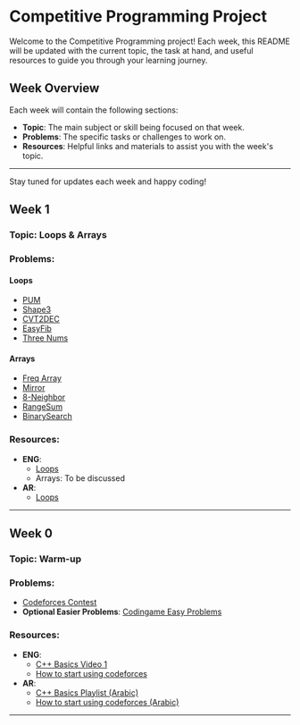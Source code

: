 # Competitive Programming Project

Welcome to the Competitive Programming project! Each week, this README will be updated with the current topic, the task at hand, and useful resources to guide you through your learning journey.

## Week Overview

Each week will contain the following sections:
- **Topic**: The main subject or skill being focused on that week.
- **Problems**: The specific tasks or challenges to work on.
- **Resources**: Helpful links and materials to assist you with the week's topic.

---

Stay tuned for updates each week and happy coding!

## Week 1

### Topic: Loops & Arrays

### Problems: 
#### Loops
- [PUM](https://codeforces.com/group/MWSDmqGsZm/contest/219432/problem/V)
- [Shape3](https://codeforces.com/group/MWSDmqGsZm/contest/219432/problem/W)
- [CVT2DEC](https://codeforces.com/group/MWSDmqGsZm/contest/219432/problem/X)
- [EasyFib](https://codeforces.com/group/MWSDmqGsZm/contest/219432/problem/Y)
- [Three Nums](https://codeforces.com/group/MWSDmqGsZm/contest/219432/problem/Z)
#### Arrays
- [Freq Array](https://codeforces.com/group/MWSDmqGsZm/contest/219774/problem/V)
- [Mirror](https://codeforces.com/group/MWSDmqGsZm/contest/219774/problem/W)
- [8-Neighbor](https://codeforces.com/group/MWSDmqGsZm/contest/219774/problem/X)
- [RangeSum](https://codeforces.com/group/MWSDmqGsZm/contest/219774/problem/Y)
- [BinarySearch](https://codeforces.com/group/MWSDmqGsZm/contest/219774/problem/Z)
### Resources:
- **ENG**: 
  - [Loops](https://pastelink.net/qsmrh14m)
  - Arrays: To be discussed
- **AR**:
  - [Loops](https://pastelink.net/akxelx59)
---

## Week 0

### Topic: Warm-up

### Problems: 
- [Codeforces Contest](https://codeforces.com/group/MWSDmqGsZm/contest/219158)
- **Optional Easier Problems**: [Codingame Easy Problems](https://www.codingame.com/training/easy)

### Resources:
- **ENG**: 
  - [C++ Basics Video 1](https://www.youtube.com/watch?v=vLnPwxZdW4Y)
  - [How to start using codeforces](https://www.youtube.com/watch?v=xAeiXy8-9Y8)
- **AR**:
  - [C++ Basics Playlist (Arabic)](https://www.youtube.com/playlist?list=PLPt2dINI2MIbwnEoeHZnUHeUHjTd8x4F3)
  - [How to start using codeforces (Arabic)](https://www.youtube.com/watch?v=bEbNYkEphL4)

---

